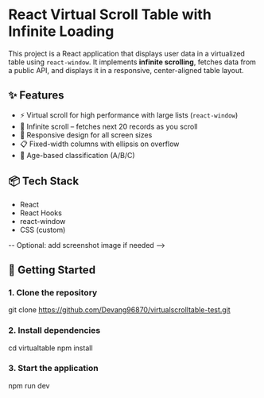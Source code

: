 # React Virtual Scroll Table with Infinite Loading

This project is a React application that displays user data in a virtualized table using `react-window`. It implements **infinite scrolling**, fetches data from a public API, and displays it in a responsive, center-aligned table layout.

## ✨ Features

- ⚡ Virtual scroll for high performance with large lists (`react-window`)
- 🔄 Infinite scroll – fetches next 20 records as you scroll
- 📐 Responsive design for all screen sizes
- 📋 Fixed-width columns with ellipsis on overflow
- 🧠 Age-based classification (A/B/C)

## 📦 Tech Stack

- React
- React Hooks
- react-window
- CSS (custom)

-- Optional: add screenshot image if needed -->

## 🚀 Getting Started

### 1. Clone the repository
  git clone https://github.com/Devang96870/virtualscrolltable-test.git
  ### 2. Install dependencies
  cd virtualtable
  npm install
  ### 3. Start the application
  npm run dev
```bash

